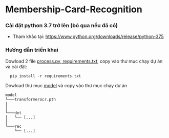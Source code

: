 # Membership-Card-Recognition
### Cài đặt python 3.7 trở lên (bỏ qua nếu đã có)
* Tham khảo tại: https://www.python.org/downloads/release/python-375
### Hướng dẫn triển khai
Dowload 2 file [process.py, requirements.txt](https://drive.google.com/drive/folders/1Gj5Ld-v0hId4DaRrTcEX8_g1h5XspKWa?usp=sharing), copy vào thư mục chạy dự án và cài đặt:
```
  pip install -r requirements.txt
```
Dowload thư mục [model](https://drive.google.com/drive/folders/1Gj5Ld-v0hId4DaRrTcEX8_g1h5XspKWa?usp=sharing) và copy vào thư mục chạy dự án
```
model
└───transformerocr.pth
|
│   
└───det
│   └── [...]
│   
└───rec
    └── [...]
```

